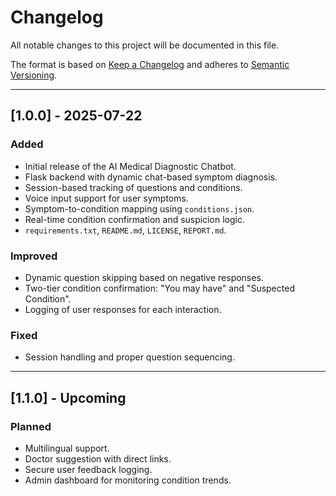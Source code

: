 # Changelog

All notable changes to this project will be documented in this file.

The format is based on [Keep a Changelog](https://keepachangelog.com/en/1.0.0/)
and adheres to [Semantic Versioning](https://semver.org/spec/v2.0.0.html).

---

## [1.0.0] - 2025-07-22
### Added
- Initial release of the AI Medical Diagnostic Chatbot.
- Flask backend with dynamic chat-based symptom diagnosis.
- Session-based tracking of questions and conditions.
- Voice input support for user symptoms.
- Symptom-to-condition mapping using `conditions.json`.
- Real-time condition confirmation and suspicion logic.
- `requirements.txt`, `README.md`, `LICENSE`, `REPORT.md`.

### Improved
- Dynamic question skipping based on negative responses.
- Two-tier condition confirmation: "You may have" and "Suspected Condition".
- Logging of user responses for each interaction.

### Fixed
- Session handling and proper question sequencing.

---

## [1.1.0] - Upcoming
### Planned
- Multilingual support.
- Doctor suggestion with direct links.
- Secure user feedback logging.
- Admin dashboard for monitoring condition trends.
